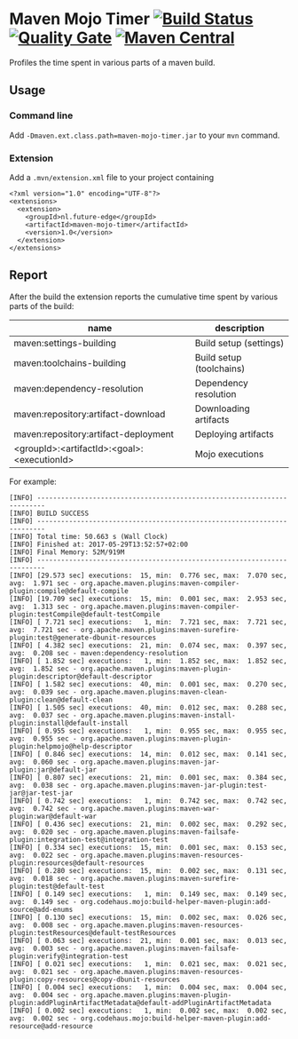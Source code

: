 # Maven Mojo Timer [![Build Status](https://travis-ci.org/willemsrb/maven-mojo-timer.svg?branch=master)](https://travis-ci.org/willemsrb/maven-mojo-timer) [![Quality Gate](https://sonarqube.com/api/badges/gate?key=nl.future-edge:maven-mojo-timer)](https://sonarqube.com/dashboard/index?id=nl.future-edge%3Amaven-mojo-timer) [![Maven Central](https://maven-badges.herokuapp.com/maven-central/nl.future-edge/maven-mojo-timer/badge.svg)](https://maven-badges.herokuapp.com/maven-central/nl.future-edge/maven-mojo-timer)
Profiles the time spent in various parts of a maven build.

## Usage
### Command line
Add `-Dmaven.ext.class.path=maven-mojo-timer.jar` to your `mvn` command.

### Extension
Add a `.mvn/extension.xml` file to your project containing
```
<?xml version="1.0" encoding="UTF-8"?>
<extensions>
  <extension>
    <groupId>nl.future-edge</groupId>
    <artifactId>maven-mojo-timer</artifactId>
    <version>1.0</version>
  </extension>
</extensions>
```

## Report
After the build the extension reports the cumulative time spent by various parts of the build:

name                                                    | description
--------------------------------------------------------|-------------------------
maven:settings-building                                 | Build setup (settings)
maven:toolchains-building                               | Build setup (toolchains)
maven:dependency-resolution                             | Dependency resolution
maven:repository:artifact-download                      | Downloading artifacts
maven:repository:artifact-deployment                    | Deploying artifacts
&lt;groupId>:&lt;artifactId>:&lt;goal>:&lt;executionId> | Mojo executions

For example:
```
[INFO] ------------------------------------------------------------------------
[INFO] BUILD SUCCESS
[INFO] ------------------------------------------------------------------------
[INFO] Total time: 50.663 s (Wall Clock)
[INFO] Finished at: 2017-05-29T13:52:57+02:00
[INFO] Final Memory: 52M/919M
[INFO] ------------------------------------------------------------------------
[INFO] [29.573 sec] executions:  15, min:  0.776 sec, max:  7.070 sec, avg:  1.971 sec - org.apache.maven.plugins:maven-compiler-plugin:compile@default-compile
[INFO] [19.709 sec] executions:  15, min:  0.001 sec, max:  2.953 sec, avg:  1.313 sec - org.apache.maven.plugins:maven-compiler-plugin:testCompile@default-testCompile
[INFO] [ 7.721 sec] executions:   1, min:  7.721 sec, max:  7.721 sec, avg:  7.721 sec - org.apache.maven.plugins:maven-surefire-plugin:test@generate-dbunit-resources
[INFO] [ 4.382 sec] executions:  21, min:  0.074 sec, max:  0.397 sec, avg:  0.208 sec - maven:dependency-resolution
[INFO] [ 1.852 sec] executions:   1, min:  1.852 sec, max:  1.852 sec, avg:  1.852 sec - org.apache.maven.plugins:maven-plugin-plugin:descriptor@default-descriptor
[INFO] [ 1.582 sec] executions:  40, min:  0.001 sec, max:  0.270 sec, avg:  0.039 sec - org.apache.maven.plugins:maven-clean-plugin:clean@default-clean
[INFO] [ 1.505 sec] executions:  40, min:  0.012 sec, max:  0.288 sec, avg:  0.037 sec - org.apache.maven.plugins:maven-install-plugin:install@default-install
[INFO] [ 0.955 sec] executions:   1, min:  0.955 sec, max:  0.955 sec, avg:  0.955 sec - org.apache.maven.plugins:maven-plugin-plugin:helpmojo@help-descriptor
[INFO] [ 0.846 sec] executions:  14, min:  0.012 sec, max:  0.141 sec, avg:  0.060 sec - org.apache.maven.plugins:maven-jar-plugin:jar@default-jar
[INFO] [ 0.807 sec] executions:  21, min:  0.001 sec, max:  0.384 sec, avg:  0.038 sec - org.apache.maven.plugins:maven-jar-plugin:test-jar@jar-test-jar
[INFO] [ 0.742 sec] executions:   1, min:  0.742 sec, max:  0.742 sec, avg:  0.742 sec - org.apache.maven.plugins:maven-war-plugin:war@default-war
[INFO] [ 0.436 sec] executions:  21, min:  0.002 sec, max:  0.292 sec, avg:  0.020 sec - org.apache.maven.plugins:maven-failsafe-plugin:integration-test@integration-test
[INFO] [ 0.334 sec] executions:  15, min:  0.001 sec, max:  0.153 sec, avg:  0.022 sec - org.apache.maven.plugins:maven-resources-plugin:resources@default-resources
[INFO] [ 0.280 sec] executions:  15, min:  0.002 sec, max:  0.131 sec, avg:  0.018 sec - org.apache.maven.plugins:maven-surefire-plugin:test@default-test
[INFO] [ 0.149 sec] executions:   1, min:  0.149 sec, max:  0.149 sec, avg:  0.149 sec - org.codehaus.mojo:build-helper-maven-plugin:add-source@add-enums
[INFO] [ 0.130 sec] executions:  15, min:  0.002 sec, max:  0.026 sec, avg:  0.008 sec - org.apache.maven.plugins:maven-resources-plugin:testResources@default-testResources
[INFO] [ 0.063 sec] executions:  21, min:  0.001 sec, max:  0.013 sec, avg:  0.003 sec - org.apache.maven.plugins:maven-failsafe-plugin:verify@integration-test
[INFO] [ 0.021 sec] executions:   1, min:  0.021 sec, max:  0.021 sec, avg:  0.021 sec - org.apache.maven.plugins:maven-resources-plugin:copy-resources@copy-dbunit-resources
[INFO] [ 0.004 sec] executions:   1, min:  0.004 sec, max:  0.004 sec, avg:  0.004 sec - org.apache.maven.plugins:maven-plugin-plugin:addPluginArtifactMetadata@default-addPluginArtifactMetadata
[INFO] [ 0.002 sec] executions:   1, min:  0.002 sec, max:  0.002 sec, avg:  0.002 sec - org.codehaus.mojo:build-helper-maven-plugin:add-resource@add-resource
```